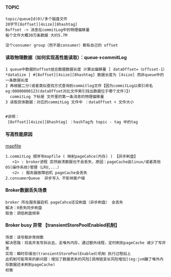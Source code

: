 #### TOPIC
```
topic/queueId(0)/多个磁盘文件
20字节[8offset][4size][8hashtag]
8offset -> 消息在commitLog中的物理偏移量
每个文件大概30万条数据 大约5.7M

没个consumer group（而不是consumer）都有自己的 offset 

```
#### 读取物理数据（如何实现高性能读取）：queue->commitLog
 ```
 1 queue中数据的offset结合数据数据长度 计算出偏移量 [ dataOffset=（offsset-1）*dataSize ] #[8offset][4size][8hashtag] 数据长度为 [4size] 而非queue中的一条数据长度
 2 再根据二分(或者类似查找方式查询到commitlog文件【因为commitLog以索引命名eg:00000000123(dataOffset对比文件索引找出数据位于哪个文件)】)
   commitLog 下标是 文件里的第一条消息的物理偏移量 
 3 读取具体数据：对应的commitLog 文件中 ：dataOffset + 文件大小 
 
 
 #说明：
  [8offset][4size][8hashtag] ：hashTag为 topic - tag 中的tag
 
 ```
 
 #### 写高性能原因
 [mapfile](https://www.jianshu.com/p/9bd672e1c5c1)
 ```
 1.commitLog 顺序写mapfile ( 映射pageCahce(内存) ) 【异步刷盘】
    <1> : broker进程 突然崩溃数据也不会丢失，原因：pageCache由linux/或者其他OS(操作系统)管理（LRU,...） 
    <2> : 服务器故障宕机 pageCache会丢失
 2.consumerQueue  异步写入 不影响客户端
 ```
 #### Broker数据丢失场景
 ```
 broker 所在服务器宕机 pageCahce还没刷盘（异步刷盘） 会丢失
 解决：0丢失同步刷盘
 取舍：调低刷盘频率
 ```
 #### Broker busy 异常 【transientStorePoolEnabled机制】
 ```
 场景：读写都非常频繁
 解决思路：将高并发写拆出去，走堆外内存，通过额外线程，定时刷到pageCache 减少了写并发
 实现：瞬时存储池(transientStorePoolEnabled)机制 执行过程如上
 此机制可能带来的新问题：增加了数据丢失的风险[调用链变长风险增加](eg:jvm蹦了堆外内存数据还未刷到pageCache)
 权衡
 ``` 
 
 
 
